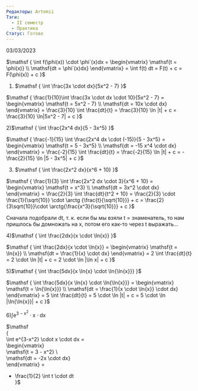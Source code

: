 ```yaml
---
Редакторы: Artemii
Тэги:
  - II семестр
  - Практика
Статус: Готово
---
```

03/03/2023

$\mathsf  
{  
\int f(\phi(x)) \cdot \phi`(x)dx =  
\begin{vmatrix}  
\mathsf{t = \phi(x)} \\  
\mathsf{dt = \phi`(x)dx}  
\end{vmatrix} =  
\int f(t) dt = F(t) + c =  
F(\phi(x)) + c  
}$

  

1) $\mathsf  
{  
\int \frac{3x \cdot dx}{5x^2 - 7}  
}$

$\mathsf  
{  
\frac{1}{10}\int \frac{3x \cdot dx \cdot 10}{5x^2 - 7} =  
\begin{vmatrix}  
\mathsf{t = 5x^2 - 7} \\  
\mathsf{dt = 10x \cdot dx}  
\end{vmatrix} = \frac{3}{10} \int \frac{dt}{t} = \frac{3}{10} \ln |t| + c = \frac{3}{10} \ln|5x^2 - 7| + c  
}$

  

2)$\mathsf  
{  
\int \frac{2x^4 dx}{5 - 3x^5}  
}$

$\mathsf  
{  
\frac{-1}{15} \int \frac{2x^4 dx \cdot (-15)}{5 - 3x^5} =  
\begin{vmatrix}  
\mathsf{t = 5 - 3x^5} \\  
\mathsf{dt = -15 x^4 \cdot dx}  
\end{vmatrix} =  
\frac{-2}{15} \int \frac{dt}{t} =  
\frac{-2}{15} \ln |t| + c = -\frac{2}{15} \ln |5 - 3x^5| + c  
}$

  

3) $\mathsf  
{  
\int \frac{2x^2 dx}{x^6 + 10}  
}$

$\mathsf  
{  
\frac{1}{3} \int \frac{2x^2 dx \cdot 3}{x^6 + 10} =  
\begin{vmatrix}  
\mathsf{t = x^3} \\  
\mathsf{dt = 3x^2 \cdot dx}  
\end{vmatrix} =  
\frac{2}{3} \int \frac{dt}{t^2 + 10} =  
\frac{2}{3} \cdot \frac{1}{\sqrt{10}} \cdot \arctg {\frac{t}{\sqrt{10}}} + c = \frac{2}{3\sqrt{10}}\cdot \arctg{\frac{x^3}{\sqrt{10}}} + c  
}$

Сначала подобрали dt, т. к. если бы мы взяли t = знаменатель, то нам пришлось бы домножать на x, потом его как-то через t выражать…

  

4)$\mathsf  
{  
\int \frac{2dx}{x \cdot \ln{x}}  
}$

$\mathsf  
{  
\int \frac{2dx}{x \cdot \ln{x}} = \begin{vmatrix}  
\mathsf{t = \ln{x}} \\  
\mathsf{dt = \frac{1}{x} \cdot dx}  
\end{vmatrix} =  
2 \int \frac{dt}{t} = 2 \cdot \ln |t| + c = 2 \cdot \ln |\ln x| + c  
}$

  

5)$\mathsf  
{  
\int \frac{5dx}{x \ln{x} \cdot \ln{\ln{x}}}  
}$

$\mathsf  
{  
\int \frac{5dx}{x \ln{x} \cdot \ln{\ln{x}}} =  
\begin{vmatrix}  
\mathsf{t = \ln{\ln{x}}} \\  
\mathsf{dt = \frac{1}{x \cdot \ln{x}} \cdot dx}  
\end{vmatrix} = 5 \int \frac{dt}{t} = 5 \cdot \ln |t| + c = 5 \cdot \ln |\ln{\ln{x}}| + c  
}$

  

6)$\mathsf  
{  
\int e^{3-x^2} \cdot x \cdot dx  
}$

$\mathsf  
{  
\int e^{3-x^2} \cdot x \cdot dx =  
\begin{vmatrix}  
\mathsf{t = 3 - x^2} \\  
\mathsf{dt = -2x \cdot dx}  
\end{vmatrix} =  
- \frac{1}{2} \int t \cdot dt  
}$